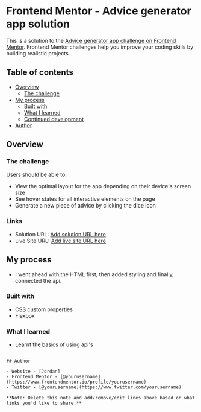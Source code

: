 # Frontend Mentor - Advice generator app solution

This is a solution to the [Advice generator app challenge on Frontend Mentor](https://www.frontendmentor.io/challenges/advice-generator-app-QdUG-13db). Frontend Mentor challenges help you improve your coding skills by building realistic projects.

## Table of contents

- [Overview](#overview)
  - [The challenge](#the-challenge)
- [My process](#my-process)
  - [Built with](#built-with)
  - [What I learned](#what-i-learned)
  - [Continued development](#continued-development)
- [Author](#author)

## Overview

### The challenge
Users should be able to:
- View the optimal layout for the app depending on their device's screen size
- See hover states for all interactive elements on the page
- Generate a new piece of advice by clicking the dice icon
### Links
- Solution URL: [Add solution URL here](https://your-solution-url.com)
- Live Site URL: [Add live site URL here](https://advice-generator-app-gamma-snowy.vercel.app/)
## My process
- I went ahead with the HTML first, then added styling and finally, connected the api.
### Built with
- CSS custom properties
- Flexbox
### What I learned
- Learnt the basics of using api's
```

## Author

- Website - [Jordan]
- Frontend Mentor - [@yourusername](https://www.frontendmentor.io/profile/yourusername)
- Twitter - [@yourusername](https://www.twitter.com/yourusername)

**Note: Delete this note and add/remove/edit lines above based on what links you'd like to share.**
